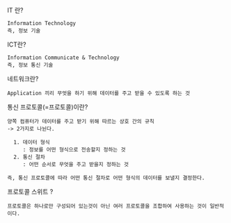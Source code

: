 IT 란?
```
Information Technology
즉, 정보 기술
```

ICT란?
```
Information Communicate & Technology
즉, 정보 통신 기술
```

네트워크란?
```
Application 끼리 무엇을 하기 위해 데이터를 주고 받을 수 있도록 하는 것
```
통신 프로토콜(=프로토콜)이란?
```
양쪽 컴퓨터가 데이터를 주고 받기 위해 따르는 상호 간의 규칙
-> 2가지로 나뉜다.

  1. 데이터 형식
     : 정보를 어떤 형식으로 전송할지 정하는 것
  2. 통신 절차
     : 어떤 순서로 무엇을 주고 받을지 정하는 것

즉, 통신 프로토콜에 따라 어떤 통신 절차로 어떤 형식의 데이터를 보낼지 결정한다.
```
프로토콜 스위트 ?
```
프로토콜은 하나로만 구성되어 있는것이 아닌 여러 프로토콜을 조합하여 사용하는 것이 일반적이다.
```
